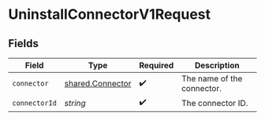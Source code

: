 # UninstallConnectorV1Request


## Fields

| Field                                                | Type                                                 | Required                                             | Description                                          |
| ---------------------------------------------------- | ---------------------------------------------------- | ---------------------------------------------------- | ---------------------------------------------------- |
| `connector`                                          | [shared.Connector](../../models/shared/connector.md) | :heavy_check_mark:                                   | The name of the connector.                           |
| `connectorId`                                        | *string*                                             | :heavy_check_mark:                                   | The connector ID.                                    |